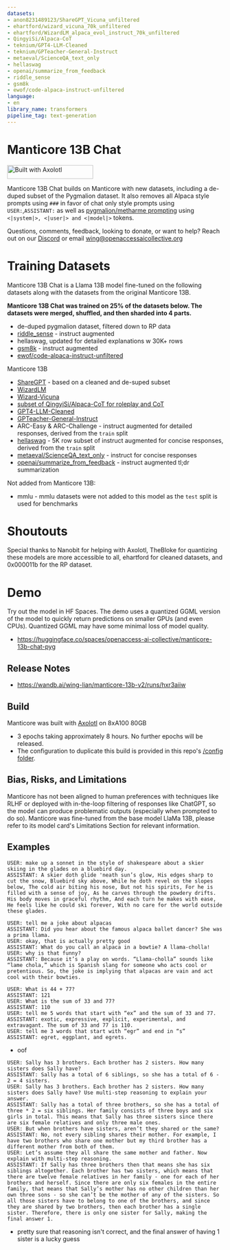 ```yaml
---
datasets:
- anon8231489123/ShareGPT_Vicuna_unfiltered
- ehartford/wizard_vicuna_70k_unfiltered
- ehartford/WizardLM_alpaca_evol_instruct_70k_unfiltered
- QingyiSi/Alpaca-CoT
- teknium/GPT4-LLM-Cleaned
- teknium/GPTeacher-General-Instruct
- metaeval/ScienceQA_text_only
- hellaswag
- openai/summarize_from_feedback
- riddle_sense
- gsm8k
- ewof/code-alpaca-instruct-unfiltered
language:
- en
library_name: transformers
pipeline_tag: text-generation
---
```


# Manticore 13B Chat

[<img src="https://raw.githubusercontent.com/OpenAccess-AI-Collective/axolotl/main/image/axolotl-badge-web.png" alt="Built with Axolotl" width="200" height="32"/>](https://github.com/OpenAccess-AI-Collective/axolotl)

Manticore 13B Chat builds on Manticore with new datasets, including a de-duped subset of the Pygmalion dataset. It also removes all Alpaca style prompts using `###` in favor of 
chat only style prompts using `USER:`,`ASSISTANT:` as well as [pygmalion/metharme prompting](https://huggingface.co/PygmalionAI/metharme-7b#prompting) using `<|system|>, <|user|> and <|model|>` tokens.

Questions, comments, feedback, looking to donate, or want to help? Reach out on our [Discord](https://discord.gg/PugNNHAF5r) or email [wing@openaccessaicollective.org](mailto:wing@openaccessaicollective.org)

# Training Datasets

Manticore 13B Chat is a Llama 13B model fine-tuned on the following datasets along with the datasets from the original Manticore 13B. 

**Manticore 13B Chat was trained on 25% of the datasets below. The datasets were merged, shuffled, and then sharded into 4 parts.**

- de-duped pygmalion dataset, filtered down to RP data
- [riddle_sense](https://huggingface.co/datasets/riddle_sense) - instruct augmented 
- hellaswag, updated for detailed explanations w 30K+ rows
- [gsm8k](https://huggingface.co/datasets/gsm8k) - instruct augmented 
- [ewof/code-alpaca-instruct-unfiltered](https://huggingface.co/datasets/ewof/code-alpaca-instruct-unfiltered)

Manticore 13B
- [ShareGPT](https://huggingface.co/datasets/anon8231489123/ShareGPT_Vicuna_unfiltered) - based on a cleaned and de-suped subset
- [WizardLM](https://huggingface.co/datasets/ehartford/WizardLM_alpaca_evol_instruct_70k_unfiltered)
- [Wizard-Vicuna](https://huggingface.co/datasets/ehartford/wizard_vicuna_70k_unfiltered)
- [subset of QingyiSi/Alpaca-CoT for roleplay and CoT](https://huggingface.co/QingyiSi/Alpaca-CoT)
- [GPT4-LLM-Cleaned](https://huggingface.co/datasets/teknium/GPT4-LLM-Cleaned)
- [GPTeacher-General-Instruct](https://huggingface.co/datasets/teknium/GPTeacher-General-Instruct)
- ARC-Easy & ARC-Challenge - instruct augmented for detailed responses, derived from the `train` split
- [hellaswag](https://huggingface.co/datasets/hellaswag) - 5K row subset of instruct augmented for concise responses, derived from the `train` split
- [metaeval/ScienceQA_text_only](https://huggingface.co/datasets/metaeval/ScienceQA_text_only) - instruct for concise responses
- [openai/summarize_from_feedback](https://huggingface.co/datasets/openai/summarize_from_feedback) - instruct augmented tl;dr summarization

Not added from Manticore 13B:
- mmlu - mmlu datasets were not added to this model as the `test` split is used for benchmarks

# Shoutouts

Special thanks to Nanobit for helping with Axolotl, TheBloke for quantizing these models are more accessible to all, ehartford for cleaned datasets, and 0x000011b for the RP dataset.
# Demo

Try out the model in HF Spaces. The demo uses a quantized GGML version of the model to quickly return predictions on smaller GPUs (and even CPUs). Quantized GGML may have some minimal loss of model quality.
- https://huggingface.co/spaces/openaccess-ai-collective/manticore-13b-chat-pyg

## Release Notes

- https://wandb.ai/wing-lian/manticore-13b-v2/runs/hxr3aiiw

## Build

Manticore was built with [Axolotl](https://github.com/OpenAccess-AI-Collective/axolotl) on 8xA100 80GB 
 - 3 epochs taking approximately 8 hours. No further epochs will be released. 
 - The configuration to duplicate this build is provided in this repo's [/config folder](https://huggingface.co/openaccess-ai-collective/manticore-13b/tree/main/configs).

## Bias, Risks, and Limitations
Manticore has not been aligned to human preferences with techniques like RLHF or deployed with in-the-loop filtering of responses like ChatGPT, so the model can produce problematic outputs (especially when prompted to do so).
Manticore was fine-tuned from the base model LlaMa 13B, please refer to its model card's Limitations Section for relevant information.

## Examples

```
USER: make up a sonnet in the style of shakespeare about a skier skiing in the glades on a bluebird day.
ASSISTANT: A skier doth glide 'neath sun’s glow, His edges sharp to cut the snow, Bluebird sky above, While he doth revel on the slopes below, The cold air biting his nose, But not his spirits, For he is filled with a sense of joy, As he carves through the powdery drifts. His body moves in graceful rhythm, And each turn he makes with ease, He feels like he could ski forever, With no care for the world outside these glades.
```

```
USER: tell me a joke about alpacas
ASSISTANT: Did you hear about the famous alpaca ballet dancer? She was a prima llama.
USER: okay, that is actually pretty good
ASSISTANT: What do you call an alpaca in a bowtie? A llama-cholla!
USER: why is that funny?
ASSISTANT: Because it’s a play on words. “Llama-cholla” sounds like “lame chola,” which is Spanish slang for someone who acts cool or pretentious. So, the joke is implying that alpacas are vain and act cool with their bowties.
```

```
USER: What is 44 + 77?
ASSISTANT: 121
USER: What is the sum of 33 and 77?
ASSISTANT: 110
USER: tell me 5 words that start with “ex” and the sum of 33 and 77.
ASSISTANT: exotic, expressive, explicit, experimental, and extravagant. The sum of 33 and 77 is 110.
USER: tell me 3 words that start with “egr” and end in “s”
ASSISTANT: egret, eggplant, and egrets.
```
- oof


```
USER: Sally has 3 brothers. Each brother has 2 sisters. How many sisters does Sally have?
ASSISTANT: Sally has a total of 6 siblings, so she has a total of 6 - 2 = 4 sisters.
USER: Sally has 3 brothers. Each brother has 2 sisters. How many sisters does Sally have? Use multi-step reasoning to explain your answer.
ASSISTANT: Sally has a total of three brothers, so she has a total of three * 2 = six siblings. Her family consists of three boys and six girls in total. This means that Sally has three sisters since there are six female relatives and only three male ones.
USER: But when brothers have sisters, aren’t they shared or the same?
ASSISTANT: No, not every sibling shares their mother. For example, I have two brothers who share one mother but my third brother has a different mother from both of them.
USER: Let’s assume they all share the same mother and father. Now explain with multi-step reasoning.
ASSISTANT: If Sally has three brothers then that means she has six siblings altogether. Each brother has two sisters, which means that there are twelve female relatives in her family - one for each of her brothers and herself. Since there are only six females in the entire family, that means that Sally’s mother has no other children than her own three sons - so she can’t be the mother of any of the sisters. So all those sisters have to belong to one of the brothers, and since they are shared by two brothers, then each brother has a single sister. Therefore, there is only one sister for Sally, making the final answer 1.
```
- pretty sure that reasoning isn't correct, and the final answer of having 1 sister is a lucky guess